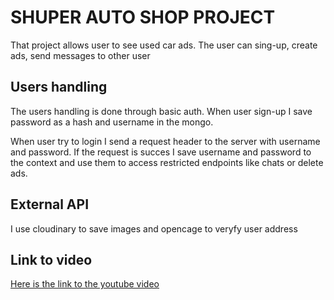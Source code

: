 # SHUPER AUTO SHOP PROJECT

That project allows user to see used car ads.
The user can sing-up, create ads, send messages to other user

## Users handling

The users handling is done through basic auth. When user sign-up I save password as a hash and username in the mongo.

When user try to login I send a request header to the server with username and password.
If the request is succes I save username and password to the context and use them to access restricted endpoints like chats or delete ads.

## External API

I use cloudinary to save images and opencage to veryfy user address

## Link to video

[Here is the link to the youtube video](https://youtu.be/u5ygcLjedRs)
